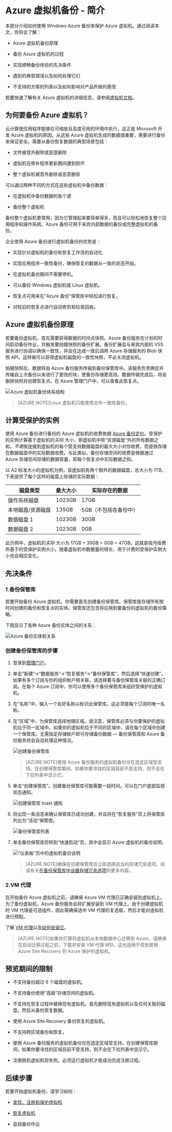 <properties
	pageTitle="Azure 虚拟机备份简介"
	description="介绍如何使用 Azure 备份服务在 Azure 中备份虚拟机"
	services="backup"
	documentationCenter=""
	authors="aashishr"
	manager="shreeshd"
	editor=""/>

<tags ms.service="backup" ms.date="04/30/2015" wacn.date="06/16/2015"/>

# Azure 虚拟机备份 - 简介

本部分介绍如何使用 Windows Azure 备份来保护 Azure 虚拟机。通过阅读本文，你将会了解：

+ Azure 虚拟机备份原理

+ 备份 Azure 虚拟机的过程

+ 实现顺畅备份体验的先决条件

+ 遇到的典型错误以及如何处理它们

+ 不支持的方案的列表以及如何影响对产品所做的更改

若要快速了解有关 Azure 虚拟机的详细信息，请参阅[虚拟机文档][vm-doc]。

## 为何要备份 Azure 虚拟机？
云计算使应用程序能够在可缩放且高度可用的环境中执行，这正是 Microsoft 开发 Azure 虚拟机的原因。从这些 Azure 虚拟机生成的数据很重要，需要进行备份来保证安全。需要从备份恢复数据的典型场景包括：

+ 文件被意外删除或恶意删除

+ 虚拟机在修补程序更新期间遭到损坏

+ 整个虚拟机被意外删除或恶意删除

可以通过两种不同的方式在这些虚拟机中备份数据：

+ 在虚拟机中备份数据的各个源

+ 备份整个虚拟机


备份整个虚拟机更常用，因为它管理起来要简单得多，而且可以轻松地恢复整个应用程序和操作系统。Azure 备份可用于来宾内部数据的备份或完整虚拟机的备份。

企业使用 Azure 备份进行虚拟机备份的优势是：

+ 实现针对虚拟机的备份和恢复工作流的自动化

+ 实现应用程序一致性备份，确保恢复的数据从一致的状态开始。

+ 在虚拟机备份期间不需要停机。

+ 可以备份 Windows 虚拟机或 Linux 虚拟机。

+ 恢复点可用来在“Azure 备份”保管库中轻松进行恢复。

+ 对较旧的恢复点进行自动修剪和垃圾回收。 

## Azure 虚拟机备份原理
若要备份虚拟机，首先需要获得数据的时间点快照。Azure 备份服务在计划的时间启动备份作业，并触发要拍摄快照的备份扩展。备份扩展会与来宾内部的 VSS 服务进行协调以确保一致性，并会在达成一致后调用 Azure 存储服务的 Blob 快照 API。这样做可以获得虚拟机磁盘的一致性快照，不必关闭虚拟机。


拍摄快照后，数据将由 Azure 备份服务传输到备份保管库中。该服务负责确定并传输自上次备份以来进行了更改的块，使备份存储更高效。数据传输完成后，将会删除快照并创建恢复点。在 Azure 管理门户中，可以查看此恢复点。

![Azure 虚拟机备份体系结构][vm-backup-arch]

>  
>[AZURE.NOTE]Linux 虚拟机只能使用文件一致性备份。


## 计算受保护的实例
使用 Azure 备份进行备份的 Azure 虚拟机的收费依据 [Azure 备份定价][azure-backup-pricing]。受保护的实例计算基于虚拟机的*实际* 大小，即虚拟机中除“资源磁盘”外的所有数据之和。*不是*按连接到虚拟机的每个受支持数据磁盘的最大大小对你收费，而是按存储在数据磁盘中的实际数据收费。与此类似，备份存储空间的收费是根据通过 Azure 存储空间存储的数据容量，即每个恢复点中实际数据之和。

以 A2 标准大小的虚拟机为例，该虚拟机有两个额外的数据磁盘，总大小为 1TB。下表提供了每个这样的磁盘上存储的实际数据：

|磁盘类型|最大大小|实际存在的数据|
|---------|--------|------|
| 操作系统磁盘 | 1023GB | 17GB |
| 本地磁盘/资源磁盘 | 135GB | 5GB（不包括在备份中） |
| 数据磁盘 1 |	1023GB | 30GB |
| 数据磁盘 2 | 1023GB | 0GB |

此示例中，虚拟机的*实际* 大小为 17GB + 30GB + 0GB = 47GB。这就是按月收费所基于的受保护实例大小。随着虚拟机中数据量的增长，用于计费的受保护实例大小也会相应变化。


## 先决条件
### 1.备份保管库
若要开始备份 Azure 虚拟机，你需要首先创建备份保管库。保管库是存储所有按时间创建的备份和恢复点的实体。保管库还包含将应用到要备份的虚拟机的备份策略。

下图显示了各种 Azure 备份实体之间的关系：

![Azure 备份实体和关系][backup-entities]

### 创建备份保管库的步骤

1. 登录到[管理门户][mgmt-portal]。

2. 单击“新建”->“数据服务”->“恢复服务”->“备份保管库”，然后选择“快速创建”。如果有多个订阅与你的组织帐户相关联，请选择要与备份保管库关联的正确订阅。在每个 Azure 订阅中，你可以使用多个备份保管库来组织受保护的虚拟机。

3. 在“名称”中，输入一个友好名称以标识此保管库。这必须是每个订阅的唯一名称。

4. 在“区域”中，为保管库选择地理区域。请注意，保管库必须与你要保护的虚拟机位于同一区域中。如果你的虚拟机位于不同的区域中，请在每个区域中创建一个保管库。无需指定存储帐户即可存储备份数据 — 备份保管库和 Azure 备份服务将会自动处理这种情况。

  	![创建备份保管库][create-vault]

  	> [AZURE.NOTE]使用 Azure 备份服务的虚拟机备份仅在选定区域受支持。在创建保管库期间，如果你要寻找的区域目前不受支持，则不会在下拉列表中显示它。

5. 单击“创建保管库”。创建备份保管库可能需要一段时间。可以在门户底部监视状态通知。

	![创建保管库 toast 通知][create-vault-toast]

6. 将出现一条消息来确认保管库已成功创建，并且将在“恢复服务”页上将保管库列出为“活动”保管库。

	![备份保管库列表][vault-list]

7. 单击备份保管库将转到“快速启动”页，其中会显示 Azure 虚拟机的备份说明。

	![“仪表板”页中的虚拟机备份说明][vmbackup-instructions]

  	> [AZURE.NOTE]确保在创建保管库后立即选择适当的存储冗余选项。阅读有关[在备份保管库中设置存储冗余选项][vault-storage-redundancy]的更多内容。

### 2.VM 代理
在开始备份 Azure 虚拟机之前，请确保 Azure VM 代理已正确安装到虚拟机上。为了备份虚拟机，Azure 备份服务会将扩展安装到 VM 代理上。由于创建虚拟机时 VM 代理是可选组件，因此需确保选中 VM 代理的复选框，然后才能对虚拟机进行预配。

了解 [VM 代理][vmagent-doc]以及[如何安装它][vmagent-howtoinstall]。

> [AZURE.NOTE]如果你打算将虚拟机从本地数据中心迁移到 Azure，请确保在启动迁移过程之前，下载并安装 VM 代理 MSI。这也适用于受到使用 Azure Site Recovery 的 Azure 保护的虚拟机。

## 预览期间的限制

+ 不支持备份超过 6 个磁盘的虚拟机。

+ 不支持备份使用“高级”存储空间的虚拟机。

+ 不支持在恢复过程中替换现有虚拟机。首先删除现有虚拟机以及任何关联的磁盘，然后从备份恢复数据。

+ 使用 Azure Site Recovery 备份恢复的虚拟机。

+ 不支持跨区域备份和恢复。

+ 使用 Azure 备份服务的虚拟机备份仅在选定区域受支持。在创建保管库期间，如果你要寻找的区域目前不受支持，则不会在下拉列表中显示它。

+ 注册脱机虚拟机将失败。必须运行虚拟机才能成功完成注册过程。


## 后续步骤
若要开始虚拟机备份，请学习如何：

- [发现、注册和保护虚拟机](backup-azure-vms)

- [恢复虚拟机](backup-azure-restore-vms)

+ 监视备份作业




[mgmt-portal]: http://manage.windowsazure.cn/
[vm-doc]: /documentation/services/virtual-machines/
[azure-backup-pricing]: /home/features/back-up/#price
[vault-storage-redundancy]: /documentation/articles/backup-azure-backup-create-vault#azure-backup---storage-redundancy-options
[vmagent-doc]: https://msdn.microsoft.com/zh-cn/library/dn606311.aspx
[vmagent-howtoinstall]: http://azure.microsoft.com/blog/2014/04/15/vm-agent-and-extensions-part-2/

[vm-backup-arch]: ./media/backup-azure-vms-introduction/vmbackup-architecture.png
[backup-entities]: ./media/backup-azure-vms-introduction/vault-policy-vm.png
[create-vault]: ./media/backup-azure-vms-introduction/backup_vaultcreate.png
[create-vault-toast]: ./media/backup-azure-vms-introduction/creating-vault.png
[vault-list]: ./media/backup-azure-vms-introduction/backup_vaultslist.png
[vmbackup-instructions]: ./media/backup-azure-vms-introduction/vmbackup-instructions.png

<!---HONumber=60-->